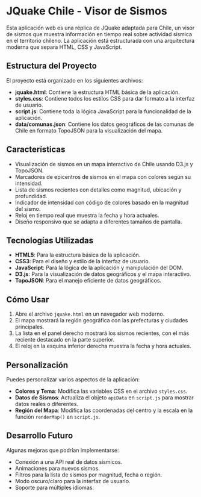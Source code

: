 # JQuake Chile - Visor de Sismos

Esta aplicación web es una réplica de JQuake adaptada para Chile, un visor de sismos que muestra información en tiempo real sobre actividad sísmica en el territorio chileno. La aplicación está estructurada con una arquitectura moderna que separa HTML, CSS y JavaScript.

## Estructura del Proyecto

El proyecto está organizado en los siguientes archivos:

- **jquake.html**: Contiene la estructura HTML básica de la aplicación.
- **styles.css**: Contiene todos los estilos CSS para dar formato a la interfaz de usuario.
- **script.js**: Contiene toda la lógica JavaScript para la funcionalidad de la aplicación.
- **data/comunas.json**: Contiene los datos geográficos de las comunas de Chile en formato TopoJSON para la visualización del mapa.

## Características

- Visualización de sismos en un mapa interactivo de Chile usando D3.js y TopoJSON.
- Marcadores de epicentros de sismos en el mapa con colores según su intensidad.
- Lista de sismos recientes con detalles como magnitud, ubicación y profundidad.
- Indicador de intensidad con código de colores basado en la magnitud del sismo.
- Reloj en tiempo real que muestra la fecha y hora actuales.
- Diseño responsivo que se adapta a diferentes tamaños de pantalla.

## Tecnologías Utilizadas

- **HTML5**: Para la estructura básica de la aplicación.
- **CSS3**: Para el diseño y estilo de la interfaz de usuario.
- **JavaScript**: Para la lógica de la aplicación y manipulación del DOM.
- **D3.js**: Para la visualización de datos geográficos y el mapa interactivo.
- **TopoJSON**: Para el manejo eficiente de datos geográficos.

## Cómo Usar

1. Abre el archivo `jquake.html` en un navegador web moderno.
2. El mapa mostrará la región geográfica con las prefecturas y ciudades principales.
3. La lista en el panel derecho mostrará los sismos recientes, con el más reciente destacado en la parte superior.
4. El reloj en la esquina inferior derecha muestra la fecha y hora actuales.

## Personalización

Puedes personalizar varios aspectos de la aplicación:

- **Colores y Tema**: Modifica las variables CSS en el archivo `styles.css`.
- **Datos de Sismos**: Actualiza el objeto `apiData` en `script.js` para mostrar datos reales o diferentes.
- **Región del Mapa**: Modifica las coordenadas del centro y la escala en la función `renderMap()` en `script.js`.

## Desarrollo Futuro

Algunas mejoras que podrían implementarse:

- Conexión a una API real de datos sísmicos.
- Animaciones para nuevos sismos.
- Filtros para la lista de sismos por magnitud, fecha o región.
- Modo oscuro/claro para la interfaz de usuario.
- Soporte para múltiples idiomas.